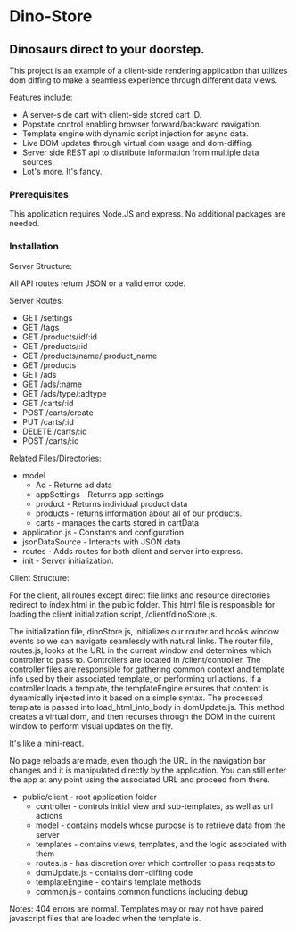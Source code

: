 # Dino-Store
## Dinosaurs direct to your doorstep.

This project is an example of a client-side rendering application that utilizes dom diffing to make a seamless
experience through different data views. 

Features include:
- A server-side cart with client-side stored cart ID.
- Popstate control enabling browser forward/backward navigation.
- Template engine with dynamic script injection for async data.
- Live DOM updates through virtual dom usage and dom-diffing.
- Server side REST api to distribute information from multiple data sources.
- Lot's more. It's fancy.

### Prerequisites
This application requires Node.JS and express. No additional packages are needed.


### Installation


Server Structure:

All API routes return JSON or a valid error code.

Server Routes:
- GET /settings
- GET /tags
- GET /products/id/:id      
- GET /products/:id
- GET /products/name/:product_name
- GET /products
- GET /ads
- GET /ads/:name
- GET /ads/type/:adtype
- GET /carts/:id
- POST /carts/create
- PUT /carts/:id
- DELETE /carts/:id
- POST /carts/:id


Related Files/Directories:

* model
  * Ad - Returns ad data
  * appSettings - Returns app settings
  * product - Returns individual product data
  * products - returns information about all of our products.
  * carts - manages the carts stored in cartData
* application.js - Constants and configuration
* jsonDataSource - Interacts with JSON data
* routes - Adds routes for both client and server into express.
* init - Server initialization.

Client Structure:


For the client, all routes except direct file links and resource directories redirect to index.html in the public folder.
This html file is responsible for loading the client initialization script, /client/dinoStore.js.

The initialization file, dinoStore.js, initializes our router and hooks window events so we can navigate seamlessly with natural links.
The router file, routes.js, looks at the URL in the current window and determines which controller to pass to. Controllers are located in /client/controller.
The controller files are responsible for gathering common context and template info used by their associated template, or performing url actions.
If a controller loads a template, the templateEngine ensures that content is dynamically injected into it based on a simple syntax. 
The processed template is passed into load_html_into_body in domUpdate.js. This method creates a virtual dom,
and then recurses through the DOM in the current window to perform visual updates on the fly.

It's like a mini-react. 

No page reloads are made, even though the URL in the navigation bar changes and it is manipulated directly by the application.
You can still enter the app at any point using the associated URL and proceed from there.

* public/client - root application folder
  * controller - controls initial view and sub-templates, as well as url actions
  * model - contains models whose purpose is to retrieve data from the server
  * templates - contains views, templates, and the logic associated with them
  * routes.js - has discretion over which controller to pass reqests to
  * domUpdate.js - contains dom-diffing code
  * templateEngine - contains template methods
  * common.js - contains common functions including debug
  
Notes:
    404 errors are normal. Templates may or may not have paired javascript files that are loaded when the template is.
    
    